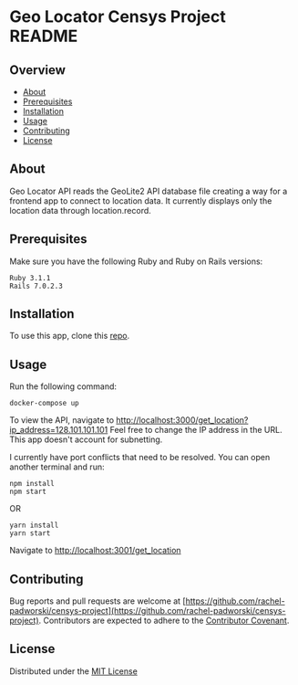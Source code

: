 # Geo Locator Censys Project README


## Overview
* [About](https://github.com/rachel-padworski/censys-project#about)
* [Prerequisites](https://github.com/rachel-padworski/censys-project#prerequisites)
* [Installation](https://github.com/rachel-padworski/censys-project#installation)
* [Usage](https://github.com/rachel-padworski/censys-project#usage)
* [Contributing](https://github.com/rachel-padworski/censys-project#contributing)
* [License](https://github.com/rachel-padworski/censys-project#license)

## About
Geo Locator API reads the GeoLite2 API database file creating a way for a frontend app to connect to location data. It currently displays only the location data through location.record.


## Prerequisites
Make sure you have the following Ruby and Ruby on Rails versions:

```
Ruby 3.1.1
Rails 7.0.2.3
```

## Installation
To use this app, clone this [repo](https://github.com/rachel-padworski/censys-project).


## Usage
Run the following command:
```
docker-compose up
```
To view the API, navigate to [http://localhost:3000/get_location?ip_address=128.101.101.101](http://localhost:3000/get_location?ip_address=128.101.101.101) Feel free to change the IP address in the URL. This app doesn't account for subnetting.

I currently have port conflicts that need to be resolved. You can open another terminal and run:
```
npm install
npm start
```
OR
```
yarn install
yarn start
```
Navigate to [http://localhost:3001/get_location](http://localhost:3001/get_location)

## Contributing
Bug reports and pull requests are welcome at [https://github.com/rachel-padworski/censys-project](https://github.com/rachel-padworski/censys-project). Contributors are expected to adhere to the [Contributor Covenant](https://www.contributor-covenant.org/).

## License
Distributed under the [MIT License](https://opensource.org/licenses/MIT)

